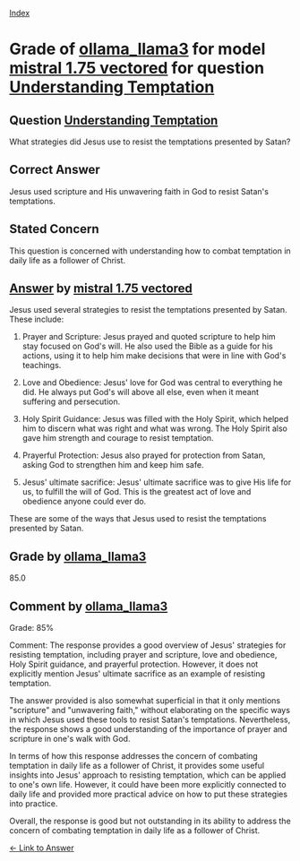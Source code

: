 
[Index](../../../../index.md)
# Grade of [ollama_llama3](../../../grading_models/ollama_llama3.md) for model [mistral 1.75 vectored](../../../answering_models/mistral_1.75_vectored.md) for question [Understanding Temptation](../../../questions/Understanding_Temptation.md)

## Question [Understanding Temptation](../../../questions/Understanding_Temptation.md)
What strategies did Jesus use to resist the temptations presented by Satan?

## Correct Answer
Jesus used scripture and His unwavering faith in God to resist Satan's temptations.

## Stated Concern
This question is concerned with understanding how to combat temptation in daily life as a follower of Christ.

## [Answer](../Understanding_Temptation.md) by [mistral 1.75 vectored](../../../answering_models/mistral_1.75_vectored.md)
Jesus used several strategies to resist the temptations presented by Satan. These include:

1. Prayer and Scripture: Jesus prayed and quoted scripture to help him stay focused on God's will. He also used the Bible as a guide for his actions, using it to help him make decisions that were in line with God's teachings.

2. Love and Obedience: Jesus' love for God was central to everything he did. He always put God's will above all else, even when it meant suffering and persecution.

3. Holy Spirit Guidance: Jesus was filled with the Holy Spirit, which helped him to discern what was right and what was wrong. The Holy Spirit also gave him strength and courage to resist temptation.

4. Prayerful Protection: Jesus also prayed for protection from Satan, asking God to strengthen him and keep him safe.

5. Jesus' ultimate sacrifice: Jesus' ultimate sacrifice was to give His life for us, to fulfill the will of God. This is the greatest act of love and obedience anyone could ever do.

These are some of the ways that Jesus used to resist the temptations presented by Satan.

## Grade by [ollama_llama3](../../../grading_models/ollama_llama3.md)
85.0

## Comment by [ollama_llama3](../../../grading_models/ollama_llama3.md)
Grade: 85%

Comment: The response provides a good overview of Jesus' strategies for resisting temptation, including prayer and scripture, love and obedience, Holy Spirit guidance, and prayerful protection. However, it does not explicitly mention Jesus' ultimate sacrifice as an example of resisting temptation.

The answer provided is also somewhat superficial in that it only mentions "scripture" and "unwavering faith," without elaborating on the specific ways in which Jesus used these tools to resist Satan's temptations. Nevertheless, the response shows a good understanding of the importance of prayer and scripture in one's walk with God.

In terms of how this response addresses the concern of combating temptation in daily life as a follower of Christ, it provides some useful insights into Jesus' approach to resisting temptation, which can be applied to one's own life. However, it could have been more explicitly connected to daily life and provided more practical advice on how to put these strategies into practice.

Overall, the response is good but not outstanding in its ability to address the concern of combating temptation in daily life as a follower of Christ.

[&lt;- Link to Answer](../Understanding_Temptation.md)
